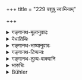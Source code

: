 +++
title = "229 पशुषु स्वामिनाम्"

+++

<details><summary>गङ्गानथ-मूलानुवादः</summary>

I am going to expound fully the true law relating to disputes between owners and keepers arising from transgressions regarding cattle.—(229)
</details>

<details><summary>मेधातिथिः</summary>

गवादि**पशु**विषये **व्यतिक्रमे** **स्वामिनां** **पालानां** च गोपालादीनां यो **विवादः** — "गौस् त्वया मे नाशिता तां मे देहि" इति — पालो ऽपि विप्रतिपद्यते — "मदीयो दोषो नाभवत्" — इत्य् अत्र वादपदे यद् **धर्मतत्त्वं** यादृशी व्यवस्था ताम् **यथावन्** निपुणतो **वक्ष्यामीत्य्** अवधानार्थः पिण्डीकृतप्रकरणोपन्यासः ॥ ८.२२९ ॥
</details>

<details><summary>गङ्गानथ-भाष्यानुवादः</summary>

In regard to ‘*cattle*’— such as cows and the like—there may be some ‘*transgressions*’; and from those may arise ‘*disputes between their owners and keepers*’;—the owner saying—‘you have destroyed my cow, give her to me’;—on which the keeper retorts—‘There was no neglect on my part.’ The ‘*true law*’—the established rule—that governs such disputes—that ‘*I am going to describe fully*.’

This summing up of the sense of the entire section is put forth for the purpose of securing the attention of the audience.—(229)
</details>

<details><summary>गङ्गानथ-टिप्पन्यः</summary>

This verse is quoted in *Vivādaratnākara* (p. 170), which adds that
‘*paśuṣu*’ stands for such cattle as form the subject-matter of
dispute;—in *Parāśaramādhava*, (Vyavahāra, p. 262), which explains
‘*vivādam*’ as method of settling the dispute;—and in *Kṛtyakalpataru*
(104 b).
</details>

<details><summary>गङ्गानथ-तुल्य-वाक्यानि</summary>

**(verses 8.229-230)  
**

*Viṣṇu* (5.137-138).—‘Cattle being attacked, during daytime, by wolves
or other ferocious animals, and the keeper not going to repel the
attack, the blame shall fall upon him;—and he shall make good to the
owner the value of the cattle that may have perished.’

*Yājñavalkya* (2.164).—‘The cowherd shall deliver, in the evening, the
cattle exactly as they had been made over to him; if any cattle dies or
becomes lost through his negligence, the hired cowherd should be made to
replace them.’

*Nārada* (6.11-13).—‘Those cows which a cowherd takes to the pasture
every day when the night is over, he shall bring back again in the
evening, after they have eaten and drunk. If such a cow meets with an
accident, he shall struggle to save her as best he may; if he is unable
to rescue her, he shall go quickly to announce it to his master. Should
he neither struggle to save her, nor raise a cry, nor announce it to his
master, the cowherd shall make good the value of the cow to the owner,
and must pay a fine to the King.’

*Bṛhaspati* (16.20).—‘A cowherd saves cattle from danger of reptiles,
robbers and tigers, and from caverns or pits; let him try his best to
protect them, call out for help, and give notice to his master.’
</details>

<details><summary>भारुचिः</summary>

उपन्यासार्थश्लोकः ॥ ८.२२८ ॥
</details>

<details><summary>Bühler</summary>

229	I will fully declare in accordance with the true law (the rules concerning) the disputes, (arising) from the transgressions of owners of cattle and of herdsmen.
</details>
